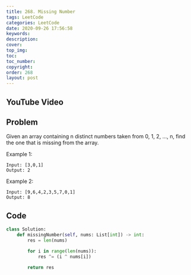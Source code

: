 ```yaml
---
title: 268. Missing Number
tags: LeetCode
categories: LeetCode
date: 2020-09-26 17:56:58
keywords:
description:
cover:
top_img:
toc:
toc_number:
copyright:
order: 268
layout: post
---
```


## YouTube Video

## Problem

Given an array containing n distinct numbers taken from 0, 1, 2, ..., n, find the one that is missing from the array.

Example 1:

```
Input: [3,0,1]
Output: 2
```

Example 2:

```
Input: [9,6,4,2,3,5,7,0,1]
Output: 8
```

## Code

```python
class Solution:
    def missingNumber(self, nums: List[int]) -> int:
        res = len(nums)

        for i in range(len(nums)):
            res ^= (i ^ nums[i])

        return res
```
